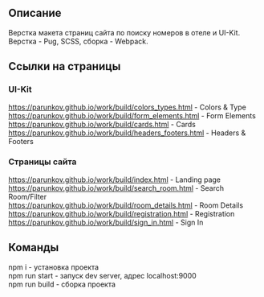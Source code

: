 ## Описание

Верстка макета страниц сайта по поиску номеров в отеле и UI-Kit. Верстка - Pug, SCSS, сборка - Webpack.

## Ссылки на страницы

### UI-Kit

https://parunkov.github.io/work/build/colors_types.html - Colors & Type  
https://parunkov.github.io/work/build/form_elements.html - Form Elements  
https://parunkov.github.io/work/build/cards.html - Cards  
https://parunkov.github.io/work/build/headers_footers.html - Headers & Footers  

### Страницы сайта

https://parunkov.github.io/work/build/index.html - Landing page  
https://parunkov.github.io/work/build/search_room.html - Search Room/Filter  
https://parunkov.github.io/work/build/room_details.html - Room Details  
https://parunkov.github.io/work/build/registration.html - Registration  
https://parunkov.github.io/work/build/sign_in.html - Sign In  

## Команды

npm i - установка проекта  
npm run start - запуск dev server, адрес localhost:9000  
npm run build - сборка проекта  
